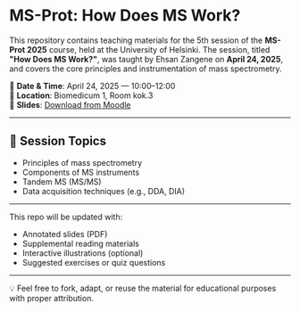 # MS-Prot: How Does MS Work?

This repository contains teaching materials for the 5th session of the **MS-Prot 2025** course, held at the University of Helsinki. The session, titled **"How Does MS Work?"**, was taught by Ehsan Zangene on **April 24, 2025**, and covers the core principles and instrumentation of mass spectrometry.

📍 **Date & Time**: April 24, 2025 — 10:00–12:00  
📍 **Location**: Biomedicum 1, Room kok.3  
📂 **Slides**: [Download from Moodle](https://moodle.helsinki.fi/mod/resource/view.php?id=4029526)

---

## 🧪 Session Topics

- Principles of mass spectrometry  
- Components of MS instruments  
- Tandem MS (MS/MS)  
- Data acquisition techniques (e.g., DDA, DIA)

---

This repo will be updated with:
- Annotated slides (PDF)
- Supplemental reading materials
- Interactive illustrations (optional)
- Suggested exercises or quiz questions

---

💡 Feel free to fork, adapt, or reuse the material for educational purposes with proper attribution.

